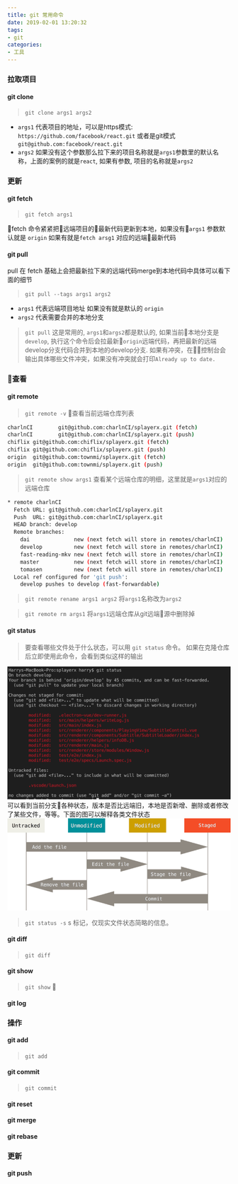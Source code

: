 ```yaml
---
title: git 常用命令
date: 2019-02-01 13:20:32
tags:
- git
categories:
- 工具
---
```


###  拉取项目

#### git clone
> `git clone args1 args2`

* `args1` 代表项目的地址，可以是https模式: `https://github.com/facebook/react.git` 或者是git模式 `git@github.com:facebook/react.git` 
* `args2` 如果没有这个参数那么拉下来的项目名称就是`args1`参数里的默认名称，上面的案例的就是`react`, 如果有参数, 项目的名称就是`args2`
<!-- more --->
### 更新

#### git fetch
> `git fetch args1`

fetch 命令紧紧把远端项目的最新代码更新到本地，如果没有`args1` 参数默认就是 `origin` 如果有就是`fetch arsg1` 对应的远端最新代码

#### git pull
pull 在 fetch 基础上会把最新拉下来的远端代码merge到本地代码中具体可以看下面的细节
> `git pull --tags args1 args2`

* `args1` 代表远端项目地址 如果没有就是默认的 `origin`
* `args2` 代表需要合并的本地分支
> `git pull` 这是常用的, `args1`和`args2`都是默认的, 如果当前本地分支是`develop`, 执行这个命令后会拉最新`origin`远端代码，再把最新的远端develop分支代码合并到本地的develop分支. 如果有冲突，在控制台会输出具体哪些文件冲突，如果没有冲突就会打印`Already up to date.`

### 查看
#### git remote
> `git remote -v` 查看当前远端仓库列表

```bash
charlnCI        git@github.com:charlnCI/splayerx.git (fetch)
charlnCI        git@github.com:charlnCI/splayerx.git (push)
chiflix git@github.com:chiflix/splayerx.git (fetch)
chiflix git@github.com:chiflix/splayerx.git (push)
origin  git@github.com:townmi/splayerx.git (fetch)
origin  git@github.com:townmi/splayerx.git (push)
```

> `git remote show args1` 查看某个远端仓库的明细，这里就是`args1`对应的远端仓库

```bash
* remote charlnCI
  Fetch URL: git@github.com:charlnCI/splayerx.git
  Push  URL: git@github.com:charlnCI/splayerx.git
  HEAD branch: develop
  Remote branches:
    dai              new (next fetch will store in remotes/charlnCI)
    develop          new (next fetch will store in remotes/charlnCI)
    fast-reading-mkv new (next fetch will store in remotes/charlnCI)
    master           new (next fetch will store in remotes/charlnCI)
    tomasen          new (next fetch will store in remotes/charlnCI)
  Local ref configured for 'git push':
    develop pushes to develop (fast-forwardable)
```
> `git remote rename args1 args2` 将`args1`名称改为`args2`

> `git remote rm args1` 将`args1`远端仓库从git远端源中删除掉

#### git status
> 要查看哪些文件处于什么状态，可以用 `git status` 命令。 如果在克隆仓库后立即使用此命令，会看到类似这样的输出

![git status](/uploads/20190202/2.png)
可以看到当前分支各种状态，版本是否比远端旧，本地是否新增、删除或者修改了某些文件，等等。下面的图可以解释各类文件状态
![status](/uploads/20190202/1.png)

> `git status -s` s 标记，仅现实文件状态简略的信息。

#### git diff
> `git diff`


#### git show
> `git show`


#### git log


### 操作
#### git add
> `git add`

#### git commit
> `git commit`

#### git reset

#### git merge


#### git rebase


### 更新
#### git push

